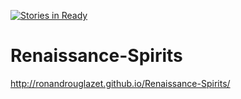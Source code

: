 [![Stories in Ready](https://badge.waffle.io/RonanDrouglazet/Renaissance-Spirits.png?label=ready&title=Ready)](https://waffle.io/RonanDrouglazet/Renaissance-Spirits)
# Renaissance-Spirits

http://ronandrouglazet.github.io/Renaissance-Spirits/
